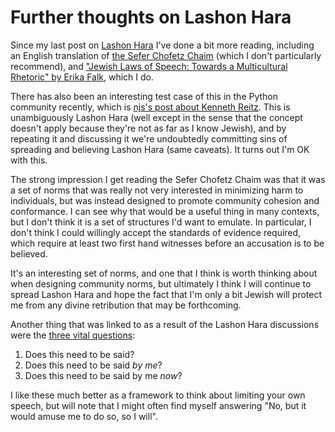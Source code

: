 # Further thoughts on Lashon Hara

Since my last post on [Lashon Hara](https://notebook.drmaciver.com/posts/2019-04-26-07:48.html) I've done a bit more reading,
including an English translation of [the Sefer Chofetz Chaim](https://amzn.to/2JbnLnY) (which I don't particularly recommend),
and ["Jewish Laws of Speech: Towards a Multicultural Rhetoric" by Erika Falk](http://rclhistorys15.pbworks.com/w/file/fetch/91566363/Jewish%20Laws%20of%20Speech.pdf),
which I do.

There has also been an interesting test case of this in the Python community recently,
which is [njs's post about Kenneth Reitz](https://vorpus.org/blog/why-im-not-collaborating-with-kenneth-reitz/).
This is unambiguously Lashon Hara (well except in the sense that the concept doesn't apply because they're not as far as I know Jewish),
and by repeating it and discussing it we're undoubtedly committing sins of spreading and believing Lashon Hara (same caveats).
It turns out I'm OK with this.

The strong impression I get reading the Sefer Chofetz Chaim was that it was a set of norms that was really not very interested in minimizing harm to individuals,
but was instead designed to promote community cohesion and conformance. I can see why that would be a useful thing in many contexts,
but I don't think it is a set of structures I'd want to emulate.
In particular, I don't think I could willingly accept the standards of evidence required, which require at least two first hand witnesses before an accusation is to be believed.

It's an interesting set of norms, and one that I think is worth thinking about when designing community norms,
but ultimately I think I will continue to spread Lashon Hara and hope the fact that I'm only a bit Jewish will protect me from any divine retribution that may be forthcoming.

Another thing that was linked to as a result of the Lashon Hara discussions were the [three vital questions](https://www.inc.com/justin-bariso/these-3-questions-will-immediately-increase-your-emotional-intelligence.html):

1. Does this need to be said?
2. Does this need to be said *by me*?
3. Does this need to be said by me *now*?

I like these much better as a framework to think about limiting your own speech,
but will note that I might often find myself answering "No, but it would amuse me to do so, so I will".
